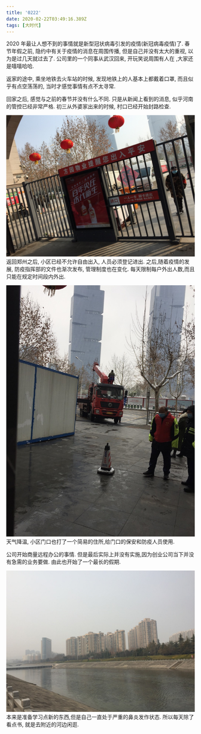 ```yaml
---
title: '0222'
date: 2020-02-22T03:49:16.389Z
tags: [大时代]
---
```


2020 年最让人想不到的事情就是新型冠状病毒引发的疫情(新冠病毒疫情)了.
春节年假之前, 隐约中有关于疫情的消息在周围传播, 但是自己并没有太大的重视,
以为是过几天就过去了.
公司里的一个同事从武汉回来, 开玩笑说周围有人在 ,大家还是嘻嘻哈哈.

返家的途中, 乘坐地铁去火车站的时候, 发现地铁上的人基本上都戴着口罩, 而且似乎有点空荡荡的,
当时才感觉事情有点不太寻常.

回家之后, 感觉与之前的春节并没有什么不同.
只是从新闻上看到的消息, 似乎河南的管控已经非常严格.
初三从外婆家出来的时候, 村口已经开始封路检查.

![door](assets/door.jpg)
返回郑州之后, 小区已经不允许自由出入, 人员必须登记进出. 之后,随着疫情的发展, 防疫指挥部的文件也渐次发布, 管理制度也在变化.
每天限制每户外出人数,而且只能在规定时间段内外出.

![house](assets/house.jpg)
天气降温, 小区门口也打了一个简易的住所,给门口的保安和防疫人员使用.

公司开始商量远程办公的事情.
但是最后实际上并没有实施,因为创业公司当下并没有急需的业务要做.
由此也开始了一个最长的假期.

![river](assets/river.jpg)
本来是准备学习点新的东西,但是自己一直处于严重的鼻炎发作状态. 所以每天除了看点书,
就是去附近的河边闲逛.
